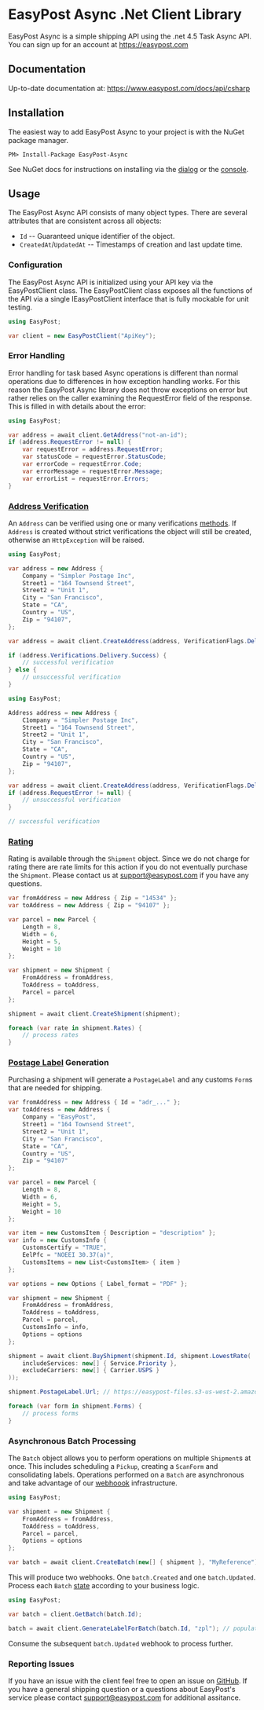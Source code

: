 # EasyPost Async .Net Client Library

EasyPost Async is a simple shipping API using the .net 4.5 Task Async API. You can sign up for an account at https://easypost.com

## Documentation

Up-to-date documentation at: https://www.easypost.com/docs/api/csharp

## Installation

The easiest way to add EasyPost Async to your project is with the NuGet package manager.

    PM> Install-Package EasyPost-Async

See NuGet docs for instructions on installing via the [dialog](http://docs.nuget.org/docs/start-here/managing-nuget-packages-using-the-dialog) or the [console](http://docs.nuget.org/docs/start-here/using-the-package-manager-console).

## Usage

The EasyPost Async API consists of many object types. There are several attributes that are consistent across all objects:

* `Id` -- Guaranteed unique identifier of the object.
* `CreatedAt`/`UpdatedAt`  -- Timestamps of creation and last update time.

### Configuration

The EasyPost Async API is initialized using your API key via the EasyPostClient class. The EasyPostClient class exposes all the functions of the API via a single IEasyPostClient interface that is fully mockable for unit testing.

```cs
using EasyPost;

var client = new EasyPostClient("ApiKey");
```

### Error Handling

Error handling for task based Async operations is different than normal operations due to differences in how exception handling works. For this reason the EasyPost Async library does not throw exceptions on error but rather relies on the caller examining the RequestError field of the response. This is filled in with details about the error:

```cs
using EasyPost;

var address = await client.GetAddress("not-an-id");
if (address.RequestError != null) {
    var requestError = address.RequestError;
    var statusCode = requestError.StatusCode;
    var errorCode = requestError.Code;
    var errorMessage = requestError.Message;
    var errorList = requestError.Errors;
}
```

### [Address Verification](https://www.easypost.com/docs/api/csharp#create-and-verify-addresses)

An `Address` can be verified using one or many verifications [methods](https://www.easypost.com/docs/api/csharp#verifications-object). If `Address` is created without strict verifications the object will still be created, otherwise an `HttpException` will be raised.

```cs
using EasyPost;

var address = new Address {
    Company = "Simpler Postage Inc",
    Street1 = "164 Townsend Street",
    Street2 = "Unit 1",
    City = "San Francisco",
    State = "CA",
    Country = "US",
    Zip = "94107",
};

var address = await client.CreateAddress(address, VerificationFlags.Delivery);

if (address.Verifications.Delivery.Success) {
    // successful verification
} else {
    // unsuccessful verification
}
```

```cs
using EasyPost;

Address address = new Address {
    C1ompany = "Simpler Postage Inc",
    Street1 = "164 Townsend Street",
    Street2 = "Unit 1",
    City = "San Francisco",
    State = "CA",
    Country = "US",
    Zip = "94107",
};

var address = await client.CreateAddress(address, VerificationFlags.DeliveryStrict);
if (address.RequestError != null) {
    // unsuccessful verification
}

// successful verification
```

### [Rating](https://www.easypost.com/docs/api/csharp#rates)

Rating is available through the `Shipment` object. Since we do not charge for rating there are rate limits for this action if you do not eventually purchase the `Shipment`. Please contact us at support@easypost.com if you have any questions.

```cs
var fromAddress = new Address { Zip = "14534" };
var toAddress = new Address { Zip = "94107" };

var parcel = new Parcel {
    Length = 8,
    Width = 6,
    Height = 5,
    Weight = 10
};

var shipment = new Shipment {
    FromAddress = fromAddress,
    ToAddress = toAddress,
    Parcel = parcel
};

shipment = await client.CreateShipment(shipment);

foreach (var rate in shipment.Rates) {
    // process rates
}
```

### [Postage Label](https://www.easypost.com/docs/api/csharp#buy-a-shipment) Generation

Purchasing a shipment will generate a `PostageLabel` and any customs `Form`s that are needed for shipping.

```cs
var fromAddress = new Address { Id = "adr_..." };
var toAddress = new Address {
    Company = "EasyPost",
    Street1 = "164 Townsend Street",
    Street2 = "Unit 1",
    City = "San Francisco",
    State = "CA",
    Country = "US",
    Zip = "94107"
};

var parcel = new Parcel {
    Length = 8,
    Width = 6,
    Height = 5,
    Weight = 10
};

var item = new CustomsItem { Description = "description" };
var info = new CustomsInfo {
    CustomsCertify = "TRUE",
    EelPfc = "NOEEI 30.37(a)",
    CustomsItems = new List<CustomsItem> { item }
};

var options = new Options { Label_format = "PDF" };

var shipment = new Shipment {
    FromAddress = fromAddress,
    ToAddress = toAddress,
    Parcel = parcel,
    CustomsInfo = info,
    Options = options
};

shipment = await client.BuyShipment(shipment.Id, shipment.LowestRate(
    includeServices: new[] { Service.Priority },
    excludeCarriers: new[] { Carrier.USPS }
));

shipment.PostageLabel.Url; // https://easypost-files.s3-us-west-2.amazonaws.com/files/postage_label/20160826/8e77c397d47b4d088f1c684b7acd802a.png

foreach (var form in shipment.Forms) {
    // process forms
}
```

### Asynchronous Batch Processing

The `Batch` object allows you to perform operations on multiple `Shipment`s at once. This includes scheduling a `Pickup`, creating a `ScanForm` and consolidating labels. Operations performed on a `Batch` are asynchronous and take advantage of our [webhoook](https://www.easypost.com/docs/api/csharp#events) infrastructure.

```cs
using EasyPost;

var shipment = new Shipment {
    FromAddress = fromAddress,
    ToAddress = toAddress,
    Parcel = parcel,
    Options = options
};

var batch = await client.CreateBatch(new[] { shipment }, "MyReference");
```

This will produce two webhooks. One `batch.Created` and one `batch.Updated`. Process each `Batch` [state](https://www.easypost.com/docs/api/csharp#batch-object) according to your business logic.

```cs
using EasyPost;

var batch = client.GetBatch(batch.Id);

batch = await client.GenerateLabelForBatch(batch.Id, "zpl"); // populates batch.label_url asynchronously
```

Consume the subsequent `batch.Updated` webhook to process further.

### Reporting Issues

If you have an issue with the client feel free to open an issue on [GitHub](https://github.com/EasyPost/easypost-csharp/issues). If you have a general shipping question or a questions about EasyPost's service please contact support@easypost.com for additional assitance.
